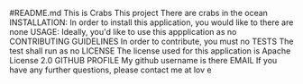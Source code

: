 #README.md This is Crabs
         This project There are crabs in the ocean
    INSTALLATION:
         In order to install this application, you would like to there are none
        USAGE:
         Ideally, you'd like to use this appplication as no
         CONTRIBUTING GUIDELINES
         In order to contribute, you must no
         TESTS
         The test shall run as no
         LICENSE
         The license used for this application is Apache License 2.0
         GITHUB PROFILE
         My github username is there
         EMAIL
         If you have any further questions, please contact me at lov e
        